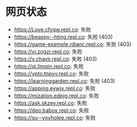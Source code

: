 # 网页状态
- https://Love.cfvqw.repl.co: 失败
- https://beaspy--hting.repl.co: 失败 (403)
- https://game-example.rdianc.repl.co: 失败 (403)
- https://vi.zogzr.repl.co: 失败
- https://v.chavir.repl.co: 失败 (403)
- https://qi.limqin.repl.co: 失败
- https://ypto.tnpyv.repl.co: 失败
- https://learninggarden.repl.co: 失败 (403)
- https://apping.eywjx.repl.co: 失败
- https://mization.edpjg.repl.co: 失败
- https://ask.skzey.repl.co: 失败
- https://deo.babox.repl.co: 失败
- https://su--yoyholee.repl.co: 失败
